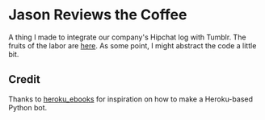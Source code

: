 # Jason Reviews the Coffee
A thing I made to integrate our company's Hipchat log with Tumblr. The fruits of the labor are [here](http://jasonreviewsthecoffee.tumblr.com/). As some point, I might abstract the code a little bit.

## Credit
Thanks to [heroku_ebooks](https://github.com/tommeagher/heroku_ebooks) for inspiration on how to make a Heroku-based Python bot.
